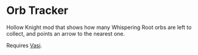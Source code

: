 # Orb Tracker
Hollow Knight mod that shows how many Whispering Root orbs are left to collect, and points an arrow to the nearest one.

Requires [Vasi](https://github.com/fifty-six/HollowKnight.Vasi/tree/master/Vasi).
